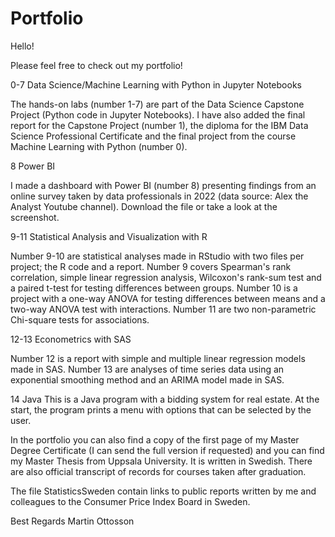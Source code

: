 # Portfolio

Hello!

Please feel free to check out my portfolio!

0-7 Data Science/Machine Learning with Python in Jupyter Notebooks

The hands-on labs (number 1-7) are part of the Data Science Capstone Project (Python code in Jupyter Notebooks). 
I have also added the final report for the Capstone Project (number 1), the diploma for the IBM Data Science Professional Certificate and the final project from the course Machine Learning with Python (number 0).

8 Power BI

I made a dashboard with Power BI (number 8) presenting findings from an online survey taken by data professionals in 2022 (data source: Alex the Analyst Youtube channel). Download the file or take a look at the screenshot. 

9-11 Statistical Analysis and Visualization with R

Number 9-10 are statistical analyses made in RStudio with two files per project; the R code and a report. 
Number 9 covers Spearman's rank correlation, simple linear regression analysis, Wilcoxon's rank-sum test and a paired t-test for testing differences between groups.
Number 10 is a project with a one-way ANOVA for testing differences between means and a two-way ANOVA test with interactions.
Number 11 are two non-parametric Chi-square tests for associations.

12-13 Econometrics with SAS

Number 12 is a report with simple and multiple linear regression models made in SAS.
Number 13 are analyses of time series data using an exponential smoothing method and an ARIMA model made in SAS.

14 Java
This is a Java program with a bidding system for real estate. At the start, the program prints a menu with options that can be selected by the user. 


In the portfolio you can also find a copy of the first page of my Master Degree Certificate (I can send the full version if requested) and you can find my Master Thesis from Uppsala University. It is written in Swedish. There are also official transcript of records for courses taken after graduation.

The file StatisticsSweden contain links to public reports written by me and colleagues to the Consumer Price Index Board in Sweden.

Best Regards
Martin Ottosson
